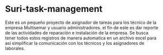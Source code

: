 # Suri-task-management
Este es un pequeño proyecto de asignador de tareas para los técnico de la empresa Multisemar y usuario administradores.
el fin de este es dar reporte de las actividades de reparación e instalación de la empresa. 
Se busca tener todos estos registros de manera automatica en un archivo excel para así simplificar la comunicación con los 
técnicos y los asignadores de laborales.
